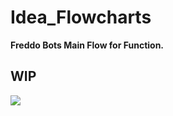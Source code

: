 # Idea_Flowcharts
**Freddo Bots Main Flow for Function.**

## WIP

[![](https://mermaid.ink/img/pako:eNp1k2tv2jAUhv_Kkb9skygioRfIh02UlF6h3HpNKtVLDsQisZHjlLGU_z7jGKmsW6RIOe_7nPPaTlKSSMRIPDJLxSpKqFQw9UMO-uoEE6XrFzg4-P7u1C8wTcU7nH7tFWkKfeTFt4o73QLQLX0plrFY8U0ld03fLcd38Ms-XSBQmLJogWoPmK700LOy1xl9yfeNRKLu7ZX3DFfQFxKt7Zu88-AsoyyFTqGSl8o4M8bFZ6NnjMugz_LISudGugqOwWdzpgwNQykizHOLXBmE4-qGccyDkLxuISFZjnFFfLo6kWKCQ1dkyxTVf7ExxkyiZvn8NSQ2bhdkUq-DruAx207zgM30Imkq5s26AypBDnOhBDi6tL3Xpunmn8d8Y7x-6cNaFEBTiTReQ0LftqQy5I89dFD2JMaxgAtN5nC3tG7fuLfBE-5OqFKGwUBY4dYIo3KCVEYJzITchkobY-cMq5SqGJliHNiON0bBvL6Xj_bko11t7tK3xNgQ02BccOgsmVUnlVoVU1PcBdOE8oU5hYFQaMmBMe-DYYo0R0CuUMKAZjv_3vgP-_7HJT4Y4PGvAUX2E6UlHg3xtE-MCpRrCzwZ4Lnaw_DSqqRGMpQ6Kda_Z7nVQqLffoYh8fRjTOUiJCHfaI4WSkzWPCKekgXWSLGMqUL90cwlzYg3o2mu1SXlz0JkO0iXxCvJL-I5Dafebh66jcPjdrPVck_aNbIm3oF71Ki3XOfo2G1ru33YONnUyG8zwqk33XbLaZw0jxzXdfS9-QNCR0GL?type=png)](https://mermaid.live/edit#pako:eNp1k2tv2jAUhv_Kkb9skygioRfIh02UlF6h3HpNKtVLDsQisZHjlLGU_z7jGKmsW6RIOe_7nPPaTlKSSMRIPDJLxSpKqFQw9UMO-uoEE6XrFzg4-P7u1C8wTcU7nH7tFWkKfeTFt4o73QLQLX0plrFY8U0ld03fLcd38Ms-XSBQmLJogWoPmK700LOy1xl9yfeNRKLu7ZX3DFfQFxKt7Zu88-AsoyyFTqGSl8o4M8bFZ6NnjMugz_LISudGugqOwWdzpgwNQykizHOLXBmE4-qGccyDkLxuISFZjnFFfLo6kWKCQ1dkyxTVf7ExxkyiZvn8NSQ2bhdkUq-DruAx207zgM30Imkq5s26AypBDnOhBDi6tL3Xpunmn8d8Y7x-6cNaFEBTiTReQ0LftqQy5I89dFD2JMaxgAtN5nC3tG7fuLfBE-5OqFKGwUBY4dYIo3KCVEYJzITchkobY-cMq5SqGJliHNiON0bBvL6Xj_bko11t7tK3xNgQ02BccOgsmVUnlVoVU1PcBdOE8oU5hYFQaMmBMe-DYYo0R0CuUMKAZjv_3vgP-_7HJT4Y4PGvAUX2E6UlHg3xtE-MCpRrCzwZ4Lnaw_DSqqRGMpQ6Kda_Z7nVQqLffoYh8fRjTOUiJCHfaI4WSkzWPCKekgXWSLGMqUL90cwlzYg3o2mu1SXlz0JkO0iXxCvJL-I5Dafebh66jcPjdrPVck_aNbIm3oF71Ki3XOfo2G1ru33YONnUyG8zwqk33XbLaZw0jxzXdfS9-QNCR0GL)
